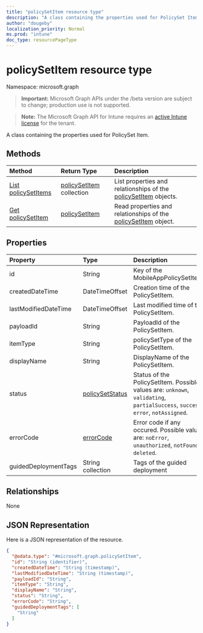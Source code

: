 ```yaml
---
title: "policySetItem resource type"
description: "A class containing the properties used for PolicySet Item."
author: "dougeby"
localization_priority: Normal
ms.prod: "intune"
doc_type: resourcePageType
---
```


# policySetItem resource type

Namespace: microsoft.graph

> **Important:** Microsoft Graph APIs under the /beta version are subject to change; production use is not supported.

> **Note:** The Microsoft Graph API for Intune requires an [active Intune license](https://go.microsoft.com/fwlink/?linkid=839381) for the tenant.

A class containing the properties used for PolicySet Item.

## Methods
|Method|Return Type|Description|
|:---|:---|:---|
|[List policySetItems](../api/intune-policyset-policysetitem-list.md)|[policySetItem](../resources/intune-policyset-policysetitem.md) collection|List properties and relationships of the [policySetItem](../resources/intune-policyset-policysetitem.md) objects.|
|[Get policySetItem](../api/intune-policyset-policysetitem-get.md)|[policySetItem](../resources/intune-policyset-policysetitem.md)|Read properties and relationships of the [policySetItem](../resources/intune-policyset-policysetitem.md) object.|

## Properties
|Property|Type|Description|
|:---|:---|:---|
|id|String|Key of the MobileAppPolicySetItem.|
|createdDateTime|DateTimeOffset|Creation time of the PolicySetItem.|
|lastModifiedDateTime|DateTimeOffset|Last modified time of the PolicySetItem.|
|payloadId|String|PayloadId of the PolicySetItem.|
|itemType|String|policySetType of the PolicySetItem.|
|displayName|String|DisplayName of the PolicySetItem.|
|status|[policySetStatus](../resources/intune-policyset-policysetstatus.md)|Status of the PolicySetItem. Possible values are: `unknown`, `validating`, `partialSuccess`, `success`, `error`, `notAssigned`.|
|errorCode|[errorCode](../resources/intune-policyset-errorcode.md)|Error code if any occured. Possible values are: `noError`, `unauthorized`, `notFound`, `deleted`.|
|guidedDeploymentTags|String collection|Tags of the guided deployment|

## Relationships
None

## JSON Representation
Here is a JSON representation of the resource.
<!-- {
  "blockType": "resource",
  "keyProperty": "id",
  "@odata.type": "microsoft.graph.policySetItem"
}
-->
``` json
{
  "@odata.type": "#microsoft.graph.policySetItem",
  "id": "String (identifier)",
  "createdDateTime": "String (timestamp)",
  "lastModifiedDateTime": "String (timestamp)",
  "payloadId": "String",
  "itemType": "String",
  "displayName": "String",
  "status": "String",
  "errorCode": "String",
  "guidedDeploymentTags": [
    "String"
  ]
}
```





